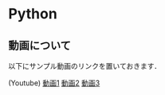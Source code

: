 # Python

## 動画について

以下にサンプル動画のリンクを置いておきます．

(Youtube)
[動画1](https://youtu.be/akhq1oBEUyk)
[動画2](https://youtu.be/yPSq4MBeEjc)
[動画3](https://youtu.be/PvzFoaDFOAY)
